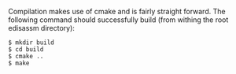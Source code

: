 Compilation makes use of cmake and is fairly straight forward. The following 
command should successfully build (from withing the root edisassm directory):

	$ mkdir build
	$ cd build
	$ cmake ..
	$ make
